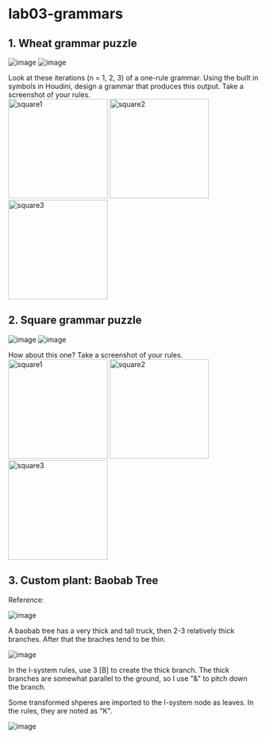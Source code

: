 # lab03-grammars

## 1. Wheat grammar puzzle
![image](https://github.com/user-attachments/assets/fc67bb41-7686-402e-a204-3bff1bdf63a7)
![image](https://github.com/user-attachments/assets/4ab3c994-53ab-4f9b-aaa0-9c584601d3e3)


Look at these iterations (n = 1, 2, 3) of a one-rule grammar. Using the built in symbols in Houdini, design a grammar that produces this output. Take a screenshot of your rules.\
<img width="200" alt="square1" src="https://user-images.githubusercontent.com/1758825/193949661-a3a0e1f7-7d68-4b9e-8384-d9991e1e9fd2.png">
<img width="200" alt="square2" src="https://user-images.githubusercontent.com/1758825/193949853-cf2306b3-3537-4c24-91b5-0a3083bc87c0.png">
<img width="200" alt="square3" src="https://user-images.githubusercontent.com/1758825/193949859-5e432b4b-f18d-48b5-a9e9-8d7dba255955.png">

## 2. Square grammar puzzle
![image](https://github.com/user-attachments/assets/dbc14fbc-9eef-4e2f-a691-09dff6ea897a)
![image](https://github.com/user-attachments/assets/058e4f73-aeba-41c9-a2d2-87a68836b09a)

How about this one? Take a screenshot of your rules.\
<img width="200" alt="square1" src="https://user-images.githubusercontent.com/1758825/193949895-87cdfb43-da7c-4867-ab1b-107e1ba9d2a7.png">
<img width="200" alt="square2" src="https://user-images.githubusercontent.com/1758825/193949904-a9cdfe0f-319e-4ca8-9935-dd338217a7cf.png">
<img width="200" alt="square3" src="https://user-images.githubusercontent.com/1758825/193949910-928e5993-ce26-4681-80f8-ffeb54be4dcf.png">

## 3. Custom plant: Baobab Tree

Reference:

![image](https://github.com/user-attachments/assets/ad5966b7-1d7c-47f5-a242-2e0a4f5e0915)

A baobab tree has a very thick and tall truck, then 2-3 relatively thick branches. After that the braches tend to be thin. 

![image](https://github.com/user-attachments/assets/aa74c54e-9c41-4898-a578-a8692a0bb80f)

In the l-system rules, use 3 [B] to create the thick branch. The thick branches are somewhat parallel to the ground, so I use "&" to pitch down the branch.

Some transformed shperes are imported to the l-system node as leaves. In the rules, they are noted as "K".

![image](https://github.com/user-attachments/assets/c705add0-49a4-4307-af26-fca67b0cd6c0)

